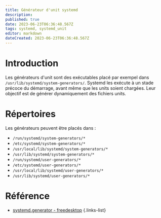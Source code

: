 ```yaml
---
title: Générateur d'unit systemd
description: 
published: true
date: 2023-06-23T06:36:48.567Z
tags: systemd, systemd_unit
editor: markdown
dateCreated: 2023-06-23T06:36:48.567Z
---
```


# Introduction
Les générateurs d'unit sont des exécutables placé par exempel dans `/usr/lib/systemd/system-generators/`. Systemd les exécute à un stade précoce du démarrage, avant même que les units soient chargées. Leur objectif est de générer dynamiquement des fichiers units.

# Répertoires
Les générateurs peuvent être placés dans :

- `/run/systemd/system-generators/*`
- `/etc/systemd/system-generators/*`
- `/usr/local/lib/systemd/system-generators/*`
- `/usr/lib/systemd/system-generators/*`
- `/run/systemd/user-generators/*`
- `/etc/systemd/user-generators/*`
- `/usr/local/lib/systemd/user-generators/*`
- `/usr/lib/systemd/user-generators/*`

# Référence
- [systemd.generator - freedesktop](https://www.freedesktop.org/software/systemd/man/systemd.generator.html#)
{.links-list}